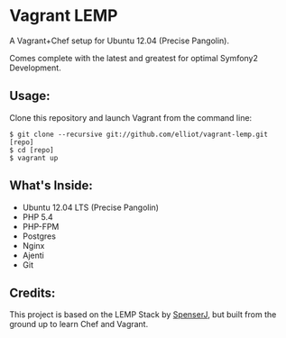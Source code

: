 Vagrant LEMP
============

A Vagrant+Chef setup for Ubuntu 12.04 (Precise Pangolin). 

Comes complete with the latest and greatest for optimal Symfony2 Development.

Usage:
------

Clone this repository and launch Vagrant from the command line:
```
$ git clone --recursive git://github.com/elliot/vagrant-lemp.git [repo]
$ cd [repo]
$ vagrant up
```


What's Inside:
--------------

+ Ubuntu 12.04 LTS (Precise Pangolin)
+ PHP 5.4
+ PHP-FPM
+ Postgres
+ Nginx 
+ Ajenti
+ Git


Credits:
--------

This project is based on the LEMP Stack by [SpenserJ](https://github.com/SpenserJ/Vagrant-LEMP), but built from the ground up to learn Chef and Vagrant.
